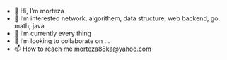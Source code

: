 - 👋 Hi, I’m morteza
- 👀 I’m interested network, algorithem, data structure, web backend, go, math, java
- 🌱 I’m currently every thing
- 💞️ I’m looking to collaborate on ...
- 📫 How to reach me morteza88ka@yahoo.com

<!---
aalatan/aalatan is a ✨ special ✨ repository because its `README.md` (this file) appears on your GitHub profile.
You can click the Preview link to take a look at your changes.
--->
